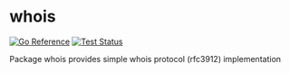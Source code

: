 # whois

[![Go Reference](https://pkg.go.dev/badge/github.com/alenichev/whois.svg)](https://pkg.go.dev/github.com/alenichev/whois)
[![Test Status](https://github.com/alenichev/whois/workflows/Go/badge.svg)](https://github.com/alenichev/whois/actions)


Package whois provides simple whois protocol (rfc3912) implementation
